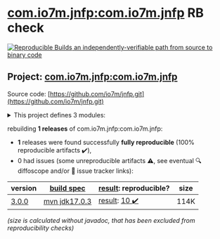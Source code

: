 [com.io7m.jnfp:com.io7m.jnfp](https://central.sonatype.com/artifact/com.io7m.jnfp/com.io7m.jnfp/3.0.0/versions) RB check
=======

[![Reproducible Builds](https://reproducible-builds.org/images/logos/rb.svg) an independently-verifiable path from source to binary code](https://reproducible-builds.org/)

## Project: [com.io7m.jnfp:com.io7m.jnfp](https://central.sonatype.com/artifact/com.io7m.jnfp/com.io7m.jnfp/3.0.0/versions)

Source code: [https://github.com/io7m/jnfp.git](https://github.com/io7m/jnfp.git)

<details><summary>This project defines 3 modules:</summary>

* [com.io7m.jnfp:com.io7m.jnfp](https://central.sonatype.com/artifact/com.io7m.jnfp/com.io7m.jnfp/3.0.0)
* [com.io7m.jnfp:com.io7m.jnfp.core](https://central.sonatype.com/artifact/com.io7m.jnfp/com.io7m.jnfp.core/3.0.0)
* [com.io7m.jnfp:com.io7m.jnfp.documentation](https://central.sonatype.com/artifact/com.io7m.jnfp/com.io7m.jnfp.documentation/3.0.0)
</details>

rebuilding **1 releases** of com.io7m.jnfp:com.io7m.jnfp:
- **1** releases were found successfully **fully reproducible** (100% reproducible artifacts :heavy_check_mark:),
- 0 had issues (some unreproducible artifacts :warning:, see eventual :mag: diffoscope and/or :memo: issue tracker links):

| version | [build spec](/BUILDSPEC.md) | [result](https://reproducible-builds.org/docs/jvm/): reproducible? | size |
| -- | --------- | ------ | -- |
| [3.0.0](https://central.sonatype.com/artifact/com.io7m.jnfp/com.io7m.jnfp/3.0.0/pom) | [mvn jdk17.0.3](com.io7m.jnfp-3.0.0.buildspec) | [result](com.io7m.jnfp-3.0.0.buildinfo): [10 :heavy_check_mark: ](com.io7m.jnfp-3.0.0.buildcompare) | 114K |

<i>(size is calculated without javadoc, that has been excluded from reproducibility checks)</i>
